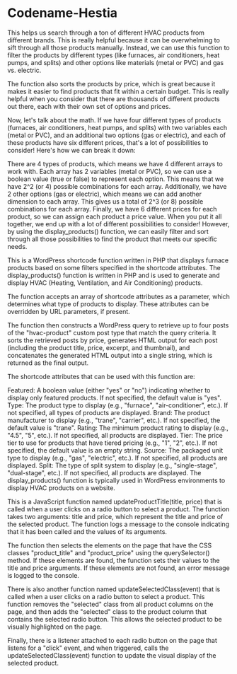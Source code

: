 # Codename-Hestia
This helps us search through a ton of different HVAC products from different brands. This is really helpful because it can be overwhelming to sift through all those products manually. Instead, we can use this function to filter the products by different types (like furnaces, air conditioners, heat pumps, and splits) and other options like materials (metal or PVC) and gas vs. electric.

The function also sorts the products by price, which is great because it makes it easier to find products that fit within a certain budget. This is really helpful when you consider that there are thousands of different products out there, each with their own set of options and prices.

Now, let's talk about the math. If we have four different types of products (furnaces, air conditioners, heat pumps, and splits) with two variables each (metal or PVC), and an additional two options (gas or electric), and each of these products have six different prices, that's a lot of possibilities to consider! Here's how we can break it down:

There are 4 types of products, which means we have 4 different arrays to work with.
Each array has 2 variables (metal or PVC), so we can use a boolean value (true or false) to represent each option. This means that we have 2^2 (or 4) possible combinations for each array.
Additionally, we have 2 other options (gas or electric), which means we can add another dimension to each array. This gives us a total of 2^3 (or 8) possible combinations for each array.
Finally, we have 6 different prices for each product, so we can assign each product a price value.
When you put it all together, we end up with a lot of different possibilities to consider! However, by using the display_products() function, we can easily filter and sort through all those possibilities to find the product that meets our specific needs.



This is a WordPress shortcode function written in PHP that displays furnace products based on some filters specified in the shortcode attributes.
The display_products() function is written in PHP and is used to generate and display HVAC (Heating, Ventilation, and Air Conditioning) products.

The function accepts an array of shortcode attributes as a parameter, which determines what type of products to display. These attributes can be overridden by URL parameters, if present.

The function then constructs a WordPress query to retrieve up to four posts of the "hvac-product" custom post type that match the query criteria. It sorts the retrieved posts by price, generates HTML output for each post (including the product title, price, excerpt, and thumbnail), and concatenates the generated HTML output into a single string, which is returned as the final output.

The shortcode attributes that can be used with this function are:

Featured: A boolean value (either "yes" or "no") indicating whether to display only featured products. If not specified, the default value is "yes".
Type: The product type to display (e.g., "furnace", "air-conditioner", etc.). If not specified, all types of products are displayed.
Brand: The product manufacturer to display (e.g., "trane", "carrier", etc.). If not specified, the default value is "trane".
Rating: The minimum product rating to display (e.g., "4.5", "5", etc.). If not specified, all products are displayed.
Tier: The price tier to use for products that have tiered pricing (e.g., "1", "2", etc.). If not specified, the default value is an empty string.
Source: The packaged unit type to display (e.g., "gas", "electric", etc.). If not specified, all products are displayed.
Split: The type of split system to display (e.g., "single-stage", "dual-stage", etc.). If not specified, all products are displayed.
The display_products() function is typically used in WordPress environments to display HVAC products on a website.

This is a JavaScript function named updateProductTitle(title, price) that is called when a user clicks on a radio button to select a product. The function takes two arguments: title and price, which represent the title and price of the selected product. The function logs a message to the console indicating that it has been called and the values of its arguments.

The function then selects the elements on the page that have the CSS classes "product_title" and "product_price" using the querySelector() method. If these elements are found, the function sets their values to the title and price arguments. If these elements are not found, an error message is logged to the console.

There is also another function named updateSelectedClass(event) that is called when a user clicks on a radio button to select a product. This function removes the "selected" class from all product columns on the page, and then adds the "selected" class to the product column that contains the selected radio button. This allows the selected product to be visually highlighted on the page.

Finally, there is a listener attached to each radio button on the page that listens for a "click" event, and when triggered, calls the updateSelectedClass(event) function to update the visual display of the selected product.
